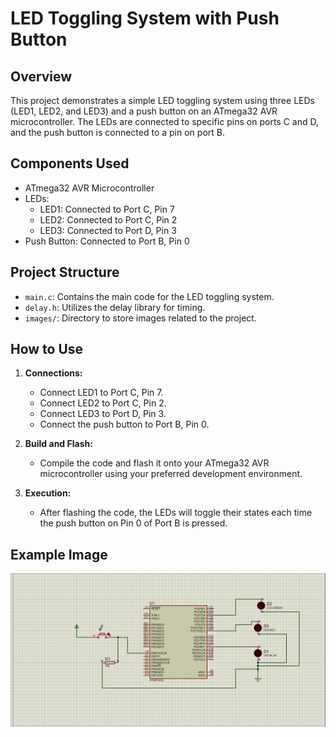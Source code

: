 # LED Toggling System with Push Button

## Overview

This project demonstrates a simple LED toggling system using three LEDs (LED1, LED2, and LED3) and a push button on an ATmega32 AVR microcontroller. The LEDs are connected to specific pins on ports C and D, and the push button is connected to a pin on port B.

## Components Used

- ATmega32 AVR Microcontroller
- LEDs:
  - LED1: Connected to Port C, Pin 7
  - LED2: Connected to Port C, Pin 2
  - LED3: Connected to Port D, Pin 3
- Push Button: Connected to Port B, Pin 0

## Project Structure

- `main.c`: Contains the main code for the LED toggling system.
- `delay.h`: Utilizes the delay library for timing.
- `images/`: Directory to store images related to the project.

## How to Use

1. **Connections:**
   - Connect LED1 to Port C, Pin 7.
   - Connect LED2 to Port C, Pin 2.
   - Connect LED3 to Port D, Pin 3.
   - Connect the push button to Port B, Pin 0.

2. **Build and Flash:**
   - Compile the code and flash it onto your ATmega32 AVR microcontroller using your preferred development environment.

3. **Execution:**
   - After flashing the code, the LEDs will toggle their states each time the push button on Pin 0 of Port B is pressed.

## Example Image

![Project Setup](Assets/LEDS.gif)
